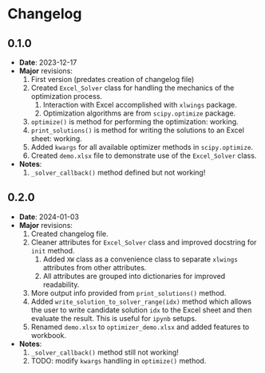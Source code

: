 # Changelog

## 0.1.0

* **Date**: 2023-12-17
* **Major** revisions:
  1. First version (predates creation of changelog file)
  2. Created `Excel_Solver` class for handling the mechanics of the optimization process.
     1. Interaction with Excel accomplished with `xlwings` package.
     2. Optimization algorithms are from `scipy.optimize` package.
  3. `optimize()` is method for performing the optimization: working.
  4. `print_solutions()` is method for writing the solutions to an Excel sheet: working.
  5. Added `kwargs` for all available optimizer methods in `scipy.optimize`.
  6. Created `demo.xlsx` file to demonstrate use of the `Excel_Solver` class.
* **Notes**:
  1. `_solver_callback()` method defined but not working!

## 0.2.0

* **Date**: 2024-01-03
* **Major** revisions:
  1. Created changelog file.
  2. Cleaner attributes for `Excel_Solver` class and improved docstring for `init` method.
     1. Added `XW` class as a convenience class to separate `xlwings` attributes from other attributes.
     2. All attributes are grouped into dictionaries for improved readability.
  3. More output info provided from `print_solutions()` method.
  4. Added `write_solution_to_solver_range(idx)` method which allows the user to write candidate solution `idx` to the Excel sheet and then evaluate the result. This is useful for `ipynb` setups.
  5. Renamed `demo.xlsx` to `optimizer_demo.xlsx` and added features to workbook.
* **Notes**:
  1. `_solver_callback()` method still not working!
  2. TODO: modify `kwargs` handling in `optimize()` method.

